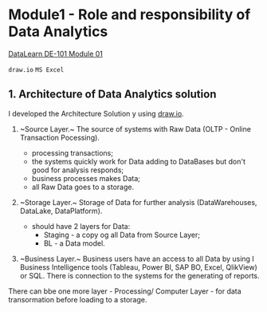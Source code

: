# Module1 - Role and responsibility of Data Analytics

[DataLearn DE-101 Module 01](https://github.com/Data-Learn/data-engineering/blob/master/DE-101%20Modules/Module01)

`draw.io` `MS Excel`

## 1. Architecture of Data Analytics solution

I developed the Architecture Solution y using [draw.io](https://app.diagrams.net/).

1. ~Source Layer.~
The source of systems with Raw Data (OLTP - Online Transaction Pocessing).
    - processing transactions;
    - the systems quickly work for Data adding to DataBases but don't good for analysis responds;
    - business processes makes Data;
    - all Raw Data goes to a storage.

2. ~Storage Layer.~
Storage of Data for further analysis (DataWarehouses, DataLake, DataPlatform).
    - should have 2 layers for Data:
        * Staging - a copy og all Data from Source Layer;
        * BL - a Data model.

3. ~Business Layer.~
Business users have an access to all Data by using I Business Intelligence tools (Tableau, Power BI, SAP BO, Excel, QlikView) or SQL. There is connection to the systems for the generating of reports.

There can bbe one more layer - Processing/ Computer Layer - for data transormation before loading to a storage.

